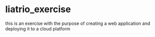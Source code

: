 # liatrio_exercise
this is an exercise with the purpose of creating a web application and deploying it to a cloud platform
